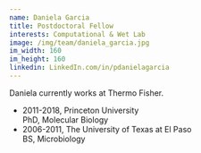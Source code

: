 ```yaml
---
name: Daniela Garcia
title: Postdoctoral Fellow
interests: Computational & Wet Lab
image: /img/team/daniela_garcia.jpg
im_width: 160
im_height: 160
linkedin: LinkedIn.com/in/pdanielagarcia
---
```

Daniela currently works at Thermo Fisher.

* 2011-2018, Princeton University  
PhD, Molecular Biology  
* 2006-2011, The University of Texas at El Paso  
BS, Microbiology    
